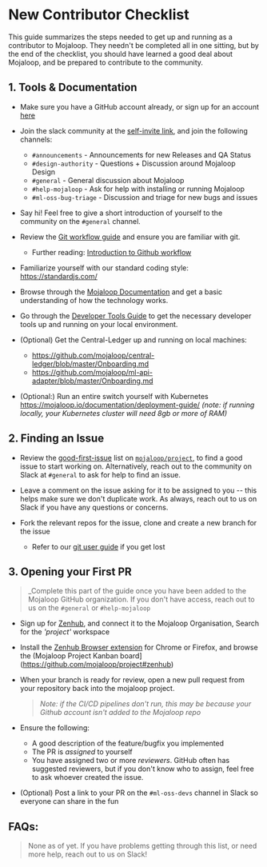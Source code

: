 # New Contributor Checklist

This guide summarizes the steps needed to get up and running as a contributor to Mojaloop. They needn't be completed all in one sitting, but by the end of the checklist, you should have learned a good deal about Mojaloop, and be prepared to contribute to the community.


## 1. Tools & Documentation

- Make sure you have a GitHub account already, or sign up for an account [here](https://github.com/join)

- Join the slack community at the [self-invite link](https://mojaloop-slack.herokuapp.com/), and join the following channels:
  - `#announcements` - Announcements for new Releases and QA Status
  - `#design-authority` - Questions + Discussion around Mojaloop Design
  - `#general` - General discussion about Mojaloop
  - `#help-mojaloop` - Ask for help with installing or running Mojaloop
  - `#ml-oss-bug-triage` - Discussion and triage for new bugs and issues

- Say hi! Feel free to give a short introduction of yourself to the community on the `#general` channel.

- Review the [Git workflow guide](https://mojaloop.io/documentation/contributors-guide/standards/creating-new-features.html) and ensure you are familiar with git.
  - Further reading: [Introduction to Github workflow](https://www.atlassian.com/git/tutorials/comparing-workflows)

- Familiarize yourself with our standard coding style: https://standardjs.com/

- Browse through the [Mojaloop Documentation](https://mojaloop.io/documentation/) and get a basic understanding of how the technology works.

- Go through the [Developer Tools Guide](https://github.com/mojaloop/mojaloop/blob/master/onboarding.md) to get the necessary developer tools up and running on your local environment.

- (Optional) Get the Central-Ledger up and running on local machines:
  - https://github.com/mojaloop/central-ledger/blob/master/Onboarding.md
  - https://github.com/mojaloop/ml-api-adapter/blob/master/Onboarding.md

- (Optional:) Run an entire switch yourself with Kubernetes https://mojaloop.io/documentation/deployment-guide/ _(note: if running locally, your Kubernetes cluster will need 8gb or more of RAM)_

## 2. Finding an Issue

- Review the [good-first-issue](https://github.com/mojaloop/project/labels/good%20first%20issue) list on [`mojaloop/project`](https://github.com/mojaloop/project), to find a good issue to start working on. Alternatively, reach out to the community on Slack at `#general` to ask for help to find an issue.

- Leave a comment on the issue asking for it to be assigned to you -- this helps make sure we don't duplicate work. As always, reach out to us on Slack if you have any questions or concerns.

- Fork the relevant repos for the issue, clone and create a new branch for the issue
  - Refer to our [git user guide](https://mojaloop.io/documentation/contributors-guide/standards/creating-new-features.html) if you get lost


## 3. Opening your First PR 

> _Complete this part of the guide once you have been added to the Mojaloop GitHub organization. If you don't have access, reach out to us on the `#general` or `#help-mojaloop`

- Sign up for [Zenhub](https://www.zenhub.com/), and connect it to the Mojaloop Organisation, Search for the _'project'_ workspace
- Install the [Zenhub Browser extension](https://www.zenhub.com/extension) for Chrome or Firefox, and browse the (Mojaloop Project Kanban board](https://github.com/mojaloop/project#zenhub)

- When your branch is ready for review, open a new pull request from your repository back into the mojaloop project.
  >_Note: if the CI/CD pipelines don't run, this may be because your Github account isn't added to the Mojaloop repo_
- Ensure the following:
  - A good description of the feature/bugfix you implemented
  - The PR is _assigned_ to yourself
  - You have assigned two or more _reviewers_. GitHub often has suggested reviewers, but if you don't know who to assign, feel free to ask whoever created the issue.

- (Optional) Post a link to your PR on the `#ml-oss-devs` channel in Slack so everyone can share in the fun


## FAQs:

> None as of yet. If you have problems getting through this list, or need more help, reach out to us on Slack!